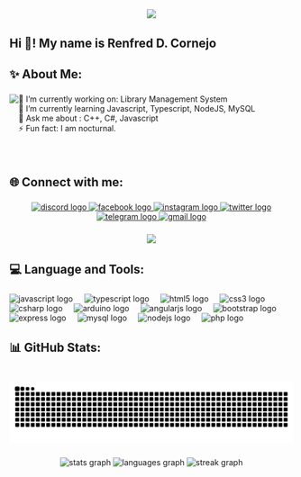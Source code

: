 <div align="center">
  <img height="" src="https://i.pinimg.com/originals/74/5c/c9/745cc90fcc688569610f84bc5d2b2fd6.gif"  />
</div>

###

<h2 align="left">Hi 👋! My name is Renfred D. Cornejo</h2>

###

<h2 align="left">✨ About Me:</h2>

###

<img align="left" height="100" src="https://media4.giphy.com/media/v1.Y2lkPTc5MGI3NjExMjFldjJna25lZWx3aHdkYXZlaW5wcXI2a3JhOWJkMHZsZGJwenR3NyZlcD12MV9pbnRlcm5hbF9naWZfYnlfaWQmY3Q9Zw/nqTPvz4t4SKD2NfYnI/giphy.gif"  />

###

<p align="left">🔭 I’m currently working on: Library Management System<br>🌱 I’m currently learning Javascript, Typescript, NodeJS, MySQL<br>💬 Ask me about : C++, C#, Javascript<br>⚡ Fun fact: I am nocturnal.</p>

###

<br clear="both">

<h2 align="left">🌐 Connect with me:</h2>

###

<div align="center">
  <a href="https://discordapp.com/users/583235502157725706" target="_blank">
    <img src="https://img.shields.io/static/v1?message=Discord&logo=discord&label=&color=7289DA&logoColor=white&labelColor=&style=for-the-badge" height="35" alt="discord logo"  />
  </a>
  <a href="https://www.facebook.com/ren.freddy" target="_blank">
    <img src="https://img.shields.io/static/v1?message=Facebook&logo=facebook&label=&color=1877F2&logoColor=white&labelColor=&style=for-the-badge" height="35" alt="facebook logo"  />
  </a>
  <a href="https://www.instagram.com/ren_freddy/" target="_blank">
    <img src="https://img.shields.io/static/v1?message=Instagram&logo=instagram&label=&color=E4405F&logoColor=white&labelColor=&style=for-the-badge" height="35" alt="instagram logo"  />
  </a>
  <a href="https://x.com/pintsuwu" target="_blank">
    <img src="https://img.shields.io/static/v1?message=Twitter&logo=twitter&label=&color=1DA1F2&logoColor=white&labelColor=&style=for-the-badge" height="35" alt="twitter logo"  />
  </a>
  <a href="t.me/rainf123" target="_blank">
    <img src="https://img.shields.io/static/v1?message=Telegram&logo=telegram&label=&color=2CA5E0&logoColor=white&labelColor=&style=for-the-badge" height="35" alt="telegram logo"  />
  </a>
  <a href="mailto:cornejorenfred@gmail.com" target="_blank">
    <img src="https://img.shields.io/static/v1?message=Gmail&logo=gmail&label=&color=D14836&logoColor=white&labelColor=&style=for-the-badge" height="35" alt="gmail logo"  />
  </a>
</div>

###

<div align="center">
  <img height="" src="https://steamuserimages-a.akamaihd.net/ugc/826818638582871330/0D7428A63D93AD69129192586FC06DC57D17D8B3/?imw=5000&imh=5000&ima=fit&impolicy=Letterbox&imcolor=%23000000&letterbox=false"  />
</div>

###

<h2 align="left">💻 Language and Tools:</h2>

###

<div align="left">
  <img src="https://cdn.jsdelivr.net/gh/devicons/devicon/icons/javascript/javascript-original.svg" height="30" alt="javascript logo"  />
  <img width="12" />
  <img src="https://cdn.jsdelivr.net/gh/devicons/devicon/icons/typescript/typescript-original.svg" height="30" alt="typescript logo"  />
  <img width="12" />
  <img src="https://cdn.jsdelivr.net/gh/devicons/devicon/icons/html5/html5-original.svg" height="30" alt="html5 logo"  />
  <img width="12" />
  <img src="https://cdn.jsdelivr.net/gh/devicons/devicon/icons/css3/css3-original.svg" height="30" alt="css3 logo"  />
  <img width="12" />
  <img src="https://cdn.jsdelivr.net/gh/devicons/devicon/icons/csharp/csharp-original.svg" height="30" alt="csharp logo"  />
  <img width="12" />
  <img src="https://cdn.jsdelivr.net/gh/devicons/devicon/icons/arduino/arduino-original.svg" height="30" alt="arduino logo"  />
  <img width="12" />
  <img src="https://cdn.jsdelivr.net/gh/devicons/devicon/icons/angularjs/angularjs-original.svg" height="30" alt="angularjs logo"  />
  <img width="12" />
  <img src="https://cdn.jsdelivr.net/gh/devicons/devicon/icons/bootstrap/bootstrap-original.svg" height="30" alt="bootstrap logo"  />
  <img width="12" />
  <img src="https://cdn.jsdelivr.net/gh/devicons/devicon/icons/express/express-original.svg" height="30" alt="express logo"  />
  <img width="12" />
  <img src="https://cdn.jsdelivr.net/gh/devicons/devicon/icons/mysql/mysql-original-wordmark.svg" height="30" alt="mysql logo"  />
  <img width="12" />
  <img src="https://cdn.jsdelivr.net/gh/devicons/devicon/icons/nodejs/nodejs-plain-wordmark.svg" height="30" alt="nodejs logo"  />
  <img width="12" />
  <img src="https://cdn.jsdelivr.net/gh/devicons/devicon/icons/php/php-original.svg" height="30" alt="php logo"  />
</div>

###

<h2 align="left">📊 GitHub Stats:</h2>

###

<br clear="both">

<img src="https://raw.githubusercontent.com/Pintsuwu/Pintsuwu/output/snake.svg" alt="Snake animation" />

###

<div align="center">
  <img src="https://github-readme-stats.vercel.app/api?username=Pintsuwu&hide_title=false&hide_rank=false&show_icons=true&include_all_commits=true&count_private=true&disable_animations=false&theme=dracula&locale=en&hide_border=false&order=1" height="150" alt="stats graph"  />
  <img src="https://github-readme-stats.vercel.app/api/top-langs?username=Pintsuwu&locale=en&hide_title=false&layout=compact&card_width=320&langs_count=5&theme=dracula&hide_border=false&order=2" height="150" alt="languages graph"  />
  <img src="https://streak-stats.demolab.com?user=Pintsuwu&locale=en&mode=daily&theme=dracula&hide_border=false&border_radius=5&order=3" height="150" alt="streak graph"  />
</div>

###
